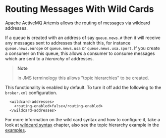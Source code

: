 # Routing Messages With Wild Cards

Apache ActiveMQ Artemis allows the routing of messages via wildcard addresses.

If a queue is created with an address of say `queue.news.#` then it will
receive any messages sent to addresses that match this, for instance
`queue.news.europe` or `queue.news.usa` or `queue.news.usa.sport`. If
you create a consumer on this queue, this allows a consumer to consume
messages which are sent to a *hierarchy* of addresses.

> **Note**
>
> In JMS terminology this allows "topic hierarchies" to be created.

This functionality is enabled by default. To turn it off add the following to the `broker.xml` configuration.

      <wildcard-addresses>
        <routing-enabled>false</routing-enabled>
      </wildcard-addresses>

For more information on the wild card syntax and how to configure it, take a look at [wildcard syntax](wildcard-syntax.md) chapter,
also see the topic hierarchy example in the [examples](examples.md).
